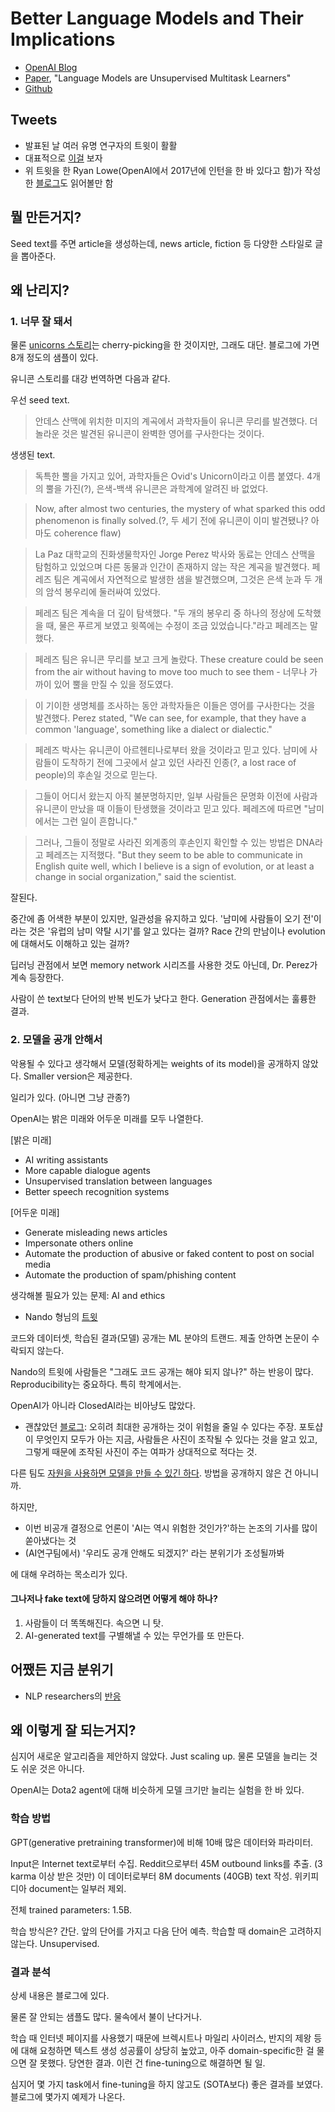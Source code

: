 # Better Language Models and Their Implications

- [OpenAI Blog](https://blog.openai.com/better-language-models/)
- [Paper](https://d4mucfpksywv.cloudfront.net/better-language-models/language_models_are_unsupervised_multitask_learners.pdf), "Language Models are Unsupervised Multitask Learners"
- [Github](https://github.com/openai/gpt-2)

## Tweets

- 발표된 날 여러 유명 연구자의 트윗이 활활
- 대표적으로 [이걸](https://twitter.com/ryan_t_lowe/status/1096110750211473427?s=20) 보자
- 위 트윗을 한 Ryan Lowe(OpenAI에서 2017년에 인턴을 한 바 있다고 함)가 작성한 [블로그](https://towardsdatascience.com/openais-gpt-2-the-model-the-hype-and-the-controversy-1109f4bfd5e8)도 읽어볼만 함

## 뭘 만든거지?

Seed text를 주면 article을 생성하는데, news article, fiction 등 다양한 스타일로 글을 뽑아준다.

## 왜 난리지?

### 1. 너무 잘 돼서

물론 [unicorns 스토리](https://pbs.twimg.com/media/DzYpsJOU0AA1PO9.png:large)는 cherry-picking을 한 것이지만, 그래도 대단. 블로그에 가면 8개 정도의 샘플이 있다.

유니콘 스토리를 대강 번역하면 다음과 같다.

우선 seed text.

> 안데스 산맥에 위치한 미지의 계곡에서 과학자들이 유니콘 무리를 발견했다. 더 놀라운 것은 발견된 유니콘이 완벽한 영어를 구사한다는 것이다.

생생된 text.

> 독특한 뿔을 가지고 있어, 과학자들은 Ovid's Unicorn이라고 이름 붙였다. 4개의 뿔을 가진(?), 은색-백색 유니콘은 과학계에 알려진 바 없었다.

> Now, after almost two centuries, the mystery of what sparked this odd phenomenon is finally solved.(?, 두 세기 전에 유니콘이 이미 발견됐나? 아마도 coherence flaw)

> La Paz 대학교의 진화생물학자인 Jorge Perez 박사와 동료는 안데스 산맥을 탐험하고 있었으며 다른 동물과 인간이 존재하지 않는 작은 계곡을 발견했다. 페레즈 팀은 계곡에서 자연적으로 발생한 샘을 발견했으며, 그것은 은색 눈과 두 개의 암석 봉우리에 둘러싸여 있었다.

> 페레즈 팀은 계속을 더 깊이 탐색했다. "두 개의 봉우리 중 하나의 정상에 도착했을 때, 물은 푸르게 보였고 윗쪽에는 수정이 조금 있었습니다."라고 페레즈는 말했다.

> 페레즈 팀은 유니콘 무리를 보고 크게 놀랐다. These creature could be seen from the air without having to move too much to see them - 너무나 가까이 있어 뿔을 만질 수 있을 정도였다.

> 이 기이한 생명체를 조사하는 동안 과학자들은 이들은 영어를 구사한다는 것을 발견했다. Perez stated, "We can see, for example, that they have a common 'language', something like a dialect or dialectic."

> 페레즈 박사는 유니콘이 아르헨티나로부터 왔을 것이라고 믿고 있다. 남미에 사람들이 도착하기 전에 그곳에서 살고 있던 사라진 인종(?, a lost race of people)의 후손일 것으로 믿는다.

> 그들이 어디서 왔는지 아직 불분명하지만, 일부 사람들은 문명화 이전에 사람과 유니콘이 만났을 때 이들이 탄생했을 것이라고 믿고 있다. 페레즈에 따르면 "남미에서는 그런 일이 흔합니다."

> 그러나, 그들이 정말로 사라진 외계종의 후손인지 확인할 수 있는 방법은 DNA라고 페레즈는 지적했다. "But they seem to be able to communicate in English quite well, which I believe is a sign of evolution, or at least a change in social organization," said the scientist.

잘된다.

중간에 좀 어색한 부분이 있지만, 일관성을 유지하고 있다. '남미에 사람들이 오기 전'이라는 것은 '유럽의 남미 약탈 시기'를 알고 있다는 걸까? Race 간의 만남이나 evolution에 대해서도 이해하고 있는 걸까?

딥러닝 관점에서 보면 memory network 시리즈를 사용한 것도 아닌데, Dr. Perez가 계속 등장한다.

사람이 쓴 text보다 단어의 반복 빈도가 낮다고 한다. Generation 관점에서는 훌륭한 결과.

### 2. 모델을 공개 안해서

악용될 수 있다고 생각해서 모델(정확하게는 weights of its model)을 공개하지 않았다.
Smaller version은 제공한다.

일리가 있다. (아니면 그냥 관종?)

OpenAI는 밝은 미래와 어두운 미래를 모두 나열한다.

[밝은 미래]
- AI writing assistants
- More capable dialogue agents
- Unsupervised translation between languages
- Better speech recognition systems

[어두운 미래]
- Generate misleading news articles
- Impersonate others online
- Automate the production of abusive or faked content to post on social media
- Automate the production of spam/phishing content

생각해볼 필요가 있는 문제: AI and ethics
- Nando 형님의 [트윗](https://twitter.com/NandoDF/status/1096901408236933120?s=20)

코드와 데이터셋, 학습된 결과(모델) 공개는 ML 분야의 트랜드. 제출 안하면 논문이 수락되지 않는다.

Nando의 트윗에 사람들은 "그래도 코드 공개는 해야 되지 않나?" 하는 반응이 많다.
Reproducibility는 중요하다. 특히 학계에서는.

OpenAI가 아니라 ClosedAI라는 비아냥도 많았다.
- 괜찮았던 [블로그](https://thegradient.pub/openai-please-open-source-your-language-model/): 오히려 최대한 공개하는 것이 위험을 줄일 수 있다는 주장. 포토샵이 무엇인지 모두가 아는 지금, 사람들은 사진이 조작될 수 있다는 것을 알고 있고, 그렇게 때문에 조작된 사진이 주는 여파가 상대적으로 적다는 것.

다른 팀도 [자원을 사용하면 모델을 만들 수 있긴 하다](https://www.fast.ai/2019/02/15/openai-gp2/).
방법을 공개하지 않은 건 아니니까.

하지만,
- 이번 비공개 결정으로 언론이 'AI는 역시 위험한 것인가?'하는 논조의 기사를 많이 쏟아냈다는 것
- (AI연구팀에서) '우리도 공개 안해도 되겠지?' 라는 분위기가 조성될까봐

에 대해 우려하는 목소리가 있다.

#### 그나저나 fake text에 당하지 않으려면 어떻게 해야 하나?

1. 사람들이 더 똑똑해진다. 속으면 니 탓.
2. AI-generated text를 구별해낼 수 있는 무언가를 또 만든다.

## 어쨌든 지금 분위기

- NLP researchers의 [반응](https://twitter.com/gregd_nlp/status/1096244878600818693?s=20)

## 왜 이렇게 잘 되는거지?

심지어 새로운 알고리즘을 제안하지 않았다.
Just scaling up.
물론 모델을 늘리는 것도 쉬운 것은 아니다.

OpenAI는 Dota2 agent에 대해 비슷하게 모델 크기만 늘리는 실험을 한 바 있다.

### 학습 방법

GPT(generative pretraining transformer)에 비해 10배 많은 데이터와 파라미터.

Input은 Internet text로부터 수집.
Reddit으로부터 45M outbound links를 추출. (3 karma 이상 받은 것만)
이 데이터로부터 8M documents (40GB) text 작성.
위키피디아 document는 일부러 제외.

전체 trained parameters: 1.5B.

학습 방식은? 간단. 앞의 단어를 가지고 다음 단어 예측.
학습할 때 domain은 고려하지 않는다.
Unsupervised.

### 결과 분석

상세 내용은 블로그에 있다.

물론 잘 안되는 샘플도 많다. 물속에서 불이 난다거나.

학습 때 인터넷 페이지를 사용했기 때문에 브렉시트나 마일리 사이러스, 반지의 제왕 등에 대해 요청하면 텍스트 생성 성공률이 상당히 높았고, 아주 domain-specific한 걸 물으면 잘 못했다.
당연한 결과.
이런 건 fine-tuning으로 해결하면 될 일.

심지어 몇 가지 task에서 fine-tuning을 하지 않고도 (SOTA보다) 좋은 결과를 보였다.
블로그에 몇가지 예제가 나온다.
